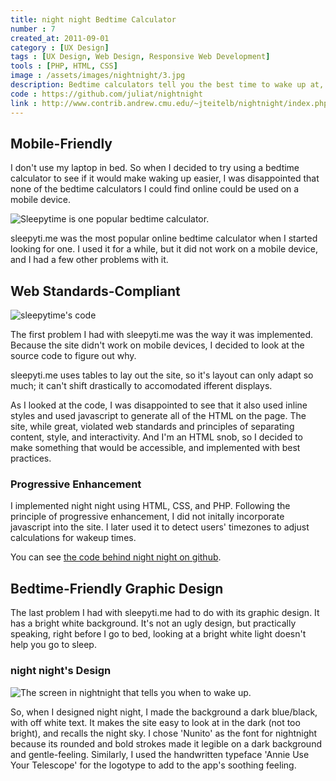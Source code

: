 ```yaml
---
title: night night Bedtime Calculator
number : 7
created_at: 2011-09-01
category : [UX Design]
tags : [UX Design, Web Design, Responsive Web Development]
tools : [PHP, HTML, CSS]
image : /assets/images/nightnight/3.jpg
description: Bedtime calculators tell you the best time to wake up at, based on the average length of human sleep cycles. I designed and developed mobile-friendly bedtime calculator website.
code : https://github.com/juliat/nightnight
link : http://www.contrib.andrew.cmu.edu/~jteitelb/nightnight/index.php
---
```


## Mobile-Friendly

I don't use my laptop in bed. So when I decided to try using a bedtime calculator to see if it would make waking up easier, I was disappointed that none of the bedtime calculators I could find online could be used on a mobile device.

![Sleepytime is one popular bedtime calculator.](/assets/images/nightnight/sleepytime.png)

sleepyti.me was the most popular online bedtime calculator when I started looking for one. I used it for a while, but it did not work on a mobile device, and I had a few other problems with it.

## Web Standards-Compliant

![sleepytime's code](/assets/images/nightnight/sleepytime-code.png)

The first problem I had with sleepyti.me was the way it was implemented. Because the site didn't work on mobile devices, I decided to look at the source code to figure out why.

sleepyti.me uses tables to lay out the site, so it's layout can only adapt so much; it can't shift drastically to accomodated ifferent displays.

As I looked at the code, I was disappointed to see that it also used inline styles and used javascript to generate all of the HTML on the page. The site, while great, violated web standards and principles of separating content, style, and interactivity. And I'm an HTML snob, so I decided to make something that would be accessible, and implemented with best practices.

### Progressive Enhancement

I implemented night night using HTML, CSS, and PHP. Following the principle of progressive enhancement, I did not initally incorporate javascript into the site. I later used it to detect users' timezones to adjust calculations for wakeup times.

You can see [the code behind night night on github](https://github.com/juliat/nightnight).

## Bedtime-Friendly Graphic Design

The last problem I had with sleepyti.me had to do with its graphic design. It has a bright white background. It's not an ugly design, but practically speaking, right before I go to bed, looking at a bright white light doesn't help you go to sleep.

### night night's Design

![The screen in nightnight that tells you when to wake up.](/assets/images/nightnight/wakeuptimes.jpg)

So, when I designed night night, I made the background a dark blue/black, with off white text. It makes the site easy to look at in the dark (not too bright), and recalls the night sky. I chose 'Nunito' as the font for nightnight because its rounded and bold strokes made it legible on a dark background and gentle-feeling. Similarly, I used the handwritten typeface 'Annie Use Your Telescope' for the logotype to add to the app's soothing feeling.

